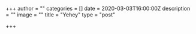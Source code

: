 +++
author = ""
categories = []
date = 2020-03-03T16:00:00Z
description = ""
image = ""
title = "Yehey"
type = "post"

+++
